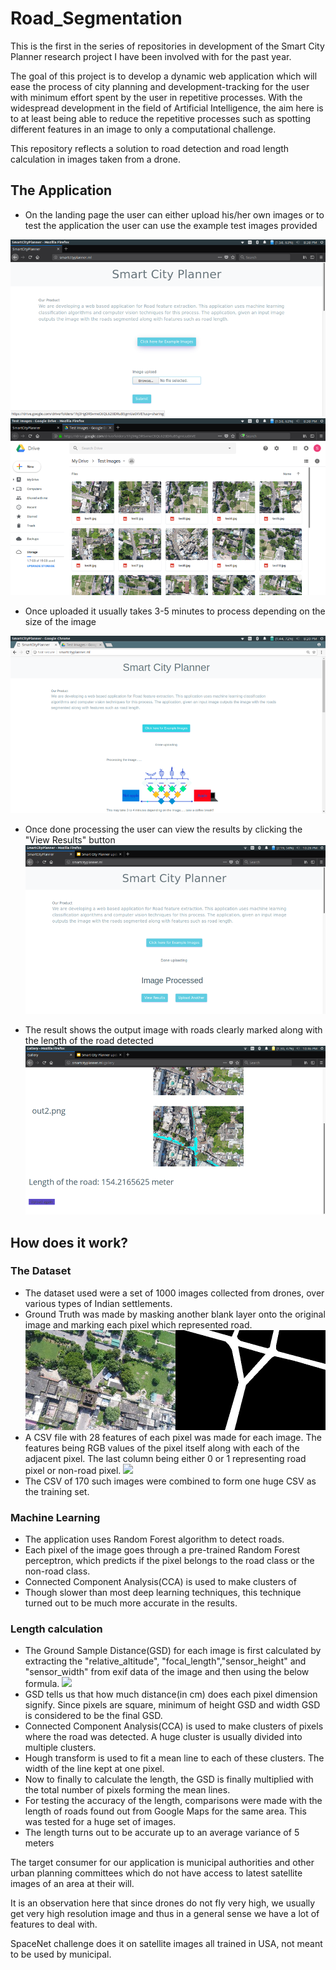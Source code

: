 # Road_Segmentation
This is the first in the series of repositories in development of the Smart City Planner research project I have been involved with for the past year.

The goal of this project is to develop a dynamic web application which will ease the process of city planning and development-tracking for the user with minimum effort spent by the user in repetitive processes. With the widespread development in the field of Artificial Intelligence, the aim here is to at least being able to reduce the repetitive processes such as spotting different features in an image to only a computational challenge.

This repository reflects a solution to road detection and road length calculation in images taken from a drone.

## The Application
* On the landing page the user can either upload his/her own images or to test the application the user can use the example test images provided

![](images/Picture1.png)
![](images/Picture2.png)
* Once uploaded it usually takes 3-5 minutes to process depending on the size of the image

![](images/Picture4.png)
* Once done processing the user can view the results by clicking the "View Results" button
![](images/Picture5.png)

* The result shows the output image with roads clearly marked along with the length of the road detected
![](images/Picture6.png)

## How does it work?
### The Dataset
* The dataset used were a set of 1000 images collected from drones, over various types of Indian settlements.
* Ground Truth was made by masking another blank layer onto the original image and marking each pixel which represented road.
![](images/dataset1.jpg)
* A CSV file with 28 features of each pixel was made for each image. The features being RGB values of the pixel itself along with each of the adjacent pixel. The last column being either 0 or 1 representing road pixel or non-road pixel.
![](images/dataset2.jpg)
* The CSV of 170 such images were combined to form one huge CSV as the training set.

### Machine Learning
* The application uses Random Forest algorithm to detect roads.
* Each pixel of the image goes through a pre-trained Random Forest perceptron, which predicts if the pixel belongs to the road class or the non-road class.
* Connected Component Analysis(CCA) is used to make clusters of
* Though slower than most deep learning techniques, this technique turned out to be much more accurate in the results.

### Length calculation
* The Ground Sample Distance(GSD) for each image is first calculated by extracting the "relative_altitude", "focal_length","sensor_height" and "sensor_width" from exif data of the image and then using the below formula.
![](gsd2.PNG)
* GSD tells us that how much distance(in cm) does each pixel dimension signify. Since pixels are square, minimum of height GSD and width GSD is considered to be the final GSD.
* Connected Component Analysis(CCA) is used to make clusters of pixels where the road was detected. A huge cluster is usually divided into multiple clusters.
* Hough transform is used to fit a mean line to each of these clusters. The width of the line kept at one pixel.
* Now to finally to calculate the length, the GSD is finally multiplied with the total number of pixels forming the mean lines.
* For testing the accuracy of the length, comparisons were made with the length of roads found out from Google Maps for the same area. This was tested for a huge set of images.
* The length turns out to be accurate up to an average variance of 5 meters


The target consumer for our application is municipal authorities and other urban planning committees which do not have access to latest satellite images of an area at their will.

It is an observation here that since drones do not fly very high, we usually get very high resolution image and thus in a general sense we have a lot of features to deal with.

SpaceNet challenge does it on satellite images all trained in USA, not meant to be used by municipal.
